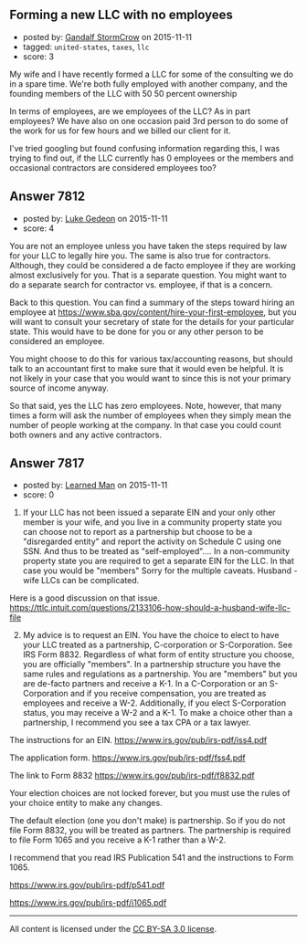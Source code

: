 ## Forming a new LLC with no employees

- posted by: [Gandalf StormCrow](https://stackexchange.com/users/64600/gandalf-stormcrow) on 2015-11-11
- tagged: `united-states`, `taxes`, `llc`
- score: 3

My wife and I have recently formed a LLC for some of the consulting we do in a spare time. We're both fully employed with another company, and the founding members of the LLC with 50 50 percent ownership

In terms of employees, are we employees of the LLC? As in part employees? We have also on one occasion paid 3rd person to do some of the work for us for few hours and we billed our client for it.

I've tried googling but found confusing information regarding this, I was trying to find out, if the LLC currently has 0 employees or the members and occasional contractors are considered employees too?


## Answer 7812

- posted by: [Luke Gedeon](https://stackexchange.com/users/1119600/luke-gedeon) on 2015-11-11
- score: 4

You are not an employee unless you have taken the steps required by law for your LLC to legally hire you. The same is also true for contractors. Although, they could be considered a de facto employee if they are working almost exclusively for you. That is a separate question. You might want to do a separate search for contractor vs. employee, if that is a concern.

Back to this question. You can find a summary of the steps toward hiring an employee at https://www.sba.gov/content/hire-your-first-employee, but you will want to consult your secretary of state for the details for your particular state. This would have to be done for you or any other person to be considered an employee.

You might choose to do this for various tax/accounting reasons, but should talk to an accountant first to make sure that it would even be helpful. It is not likely in your case that you would want to since this is not your primary source of income anyway.

So that said, yes the LLC has zero employees. Note, however, that many times a form will ask the number of employees when they simply mean the number of people working at the company. In that case you could count both owners and any active contractors.


## Answer 7817

- posted by: [Learned Man](https://stackexchange.com/users/7236940/learned-man) on 2015-11-11
- score: 0

1) If your LLC has not been issued a separate EIN and your only other member is your wife, and you live in a community property state you can choose not to report as a partnership but choose to be a "disregarded entity" and report the activity on Schedule C using one SSN. And thus to be treated as "self-employed".... In a non-community property state you are required to get a separate EIN for the LLC. In that case you would be "members" Sorry for the multiple caveats. Husband - wife LLCs can be complicated. 

Here is a good discussion on that issue. https://ttlc.intuit.com/questions/2133106-how-should-a-husband-wife-llc-file

2) My advice is to request an EIN. You have the choice to elect to have your LLC treated as a partnership, C-corporation or S-Corporation.  See IRS Form 8832.  Regardless of what form of entity structure you choose, you are officially "members". In a partnership structure you have the same rules and regulations as a partnership. You are "members" but you are de-facto partners and receive a K-1. In a C-Corporation or an S-Corporation and if you receive compensation, you are treated as employees and receive a W-2. Additionally, if you elect  S-Corporation status, you may receive a W-2 and a K-1. To make a choice other than a partnership, I recommend you see a tax CPA or a tax lawyer.

The instructions for an EIN. https://www.irs.gov/pub/irs-pdf/iss4.pdf

The application form. https://www.irs.gov/pub/irs-pdf/fss4.pdf

The link to Form 8832  https://www.irs.gov/pub/irs-pdf/f8832.pdf

Your election choices are not locked forever, but you must use the rules of your choice entity to make any changes.

The default election (one you don't make) is partnership. So if you do not file Form 8832, you will be treated as partners. The partnership is required to file Form 1065 and you receive a K-1 rather than a W-2. 

I recommend that you read IRS Publication 541 and the instructions to Form 1065.

https://www.irs.gov/pub/irs-pdf/p541.pdf

https://www.irs.gov/pub/irs-pdf/i1065.pdf





---

All content is licensed under the [CC BY-SA 3.0 license](https://creativecommons.org/licenses/by-sa/3.0/).
